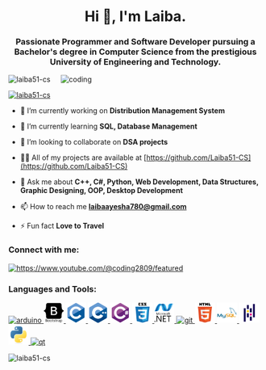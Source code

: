 <h1 align="center">Hi 👋, I'm Laiba.</h1>
<h3 align="center">Passionate Programmer and Software Developer pursuing a Bachelor's degree in Computer Science from the prestigious University of Engineering and Technology.</h3>
<img align="right" alt="coding" width="400" src ="https://www.canva.com/design/DAFjn0d_tDU/yHgnGnYdhCDg2hSkokmZOg/edit?analyticsCorrelationId=c3744740-470b-455d-a4b7-7abac96fd5d0">


<p align="left"> <img src="https://komarev.com/ghpvc/?username=laiba51-cs&label=Profile%20views&color=0e75b6&style=flat" alt="laiba51-cs" /> </p>

<p align="left"> <a href="https://github.com/ryo-ma/github-profile-trophy"><img src="https://github-profile-trophy.vercel.app/?username=laiba51-cs" alt="laiba51-cs" /></a> </p>

- 🔭 I’m currently working on **Distribution Management System**

- 🌱 I’m currently learning **SQL, Database Management**

- 👯 I’m looking to collaborate on **DSA projects**

- 👨‍💻 All of my projects are available at [https://github.com/Laiba51-CS](https://github.com/Laiba51-CS)

- 💬 Ask me about **C++, C#, Python, Web Development, Data Structures, Graphic Designing, OOP, Desktop Development**

- 📫 How to reach me **laibaayesha780@gmail.com**

- ⚡ Fun fact **Love to Travel**

<h3 align="left">Connect with me:</h3>
<p align="left">
<a href="https://www.youtube.com/@coding2809/featured" target="blank"><img align="center"
src="https://raw.githubusercontent.com/rahuldkjain/github-profile-readme-generator/master/src/images/icons/Social/youtube.svg" alt="https://www.youtube.com/@coding2809/featured" height="30" width="40" /></a>
<p align="left">


<h3 align="left">Languages and Tools:</h3>
<p align="left"> <a href="https://www.arduino.cc/" target="_blank" rel="noreferrer"> <img src="https://cdn.worldvectorlogo.com/logos/arduino-1.svg" alt="arduino" width="40" height="40"/> </a> <a href="https://getbootstrap.com" target="_blank" rel="noreferrer"> <img src="https://raw.githubusercontent.com/devicons/devicon/master/icons/bootstrap/bootstrap-plain-wordmark.svg" alt="bootstrap" width="40" height="40"/> </a> <a href="https://www.cprogramming.com/" target="_blank" rel="noreferrer"> <img src="https://raw.githubusercontent.com/devicons/devicon/master/icons/c/c-original.svg" alt="c" width="40" height="40"/> </a> <a href="https://www.w3schools.com/cpp/" target="_blank" rel="noreferrer"> <img src="https://raw.githubusercontent.com/devicons/devicon/master/icons/cplusplus/cplusplus-original.svg" alt="cplusplus" width="40" height="40"/> </a> <a href="https://www.w3schools.com/cs/" target="_blank" rel="noreferrer"> <img src="https://raw.githubusercontent.com/devicons/devicon/master/icons/csharp/csharp-original.svg" alt="csharp" width="40" height="40"/> </a> <a href="https://www.w3schools.com/css/" target="_blank" rel="noreferrer"> <img src="https://raw.githubusercontent.com/devicons/devicon/master/icons/css3/css3-original-wordmark.svg" alt="css3" width="40" height="40"/> </a> <a href="https://dotnet.microsoft.com/" target="_blank" rel="noreferrer"> <img src="https://raw.githubusercontent.com/devicons/devicon/master/icons/dot-net/dot-net-original-wordmark.svg" alt="dotnet" width="40" height="40"/> </a> <a href="https://git-scm.com/" target="_blank" rel="noreferrer"> <img src="https://www.vectorlogo.zone/logos/git-scm/git-scm-icon.svg" alt="git" width="40" height="40"/> </a> <a href="https://www.w3.org/html/" target="_blank" rel="noreferrer"> <img src="https://raw.githubusercontent.com/devicons/devicon/master/icons/html5/html5-original-wordmark.svg" alt="html5" width="40" height="40"/> </a>  <a href="https://www.mysql.com/" target="_blank" rel="noreferrer"> <img src="https://raw.githubusercontent.com/devicons/devicon/master/icons/mysql/mysql-original-wordmark.svg" alt="mysql" width="40" height="40"/> </a> <a href="https://pandas.pydata.org/" target="_blank" rel="noreferrer"> <img src="https://raw.githubusercontent.com/devicons/devicon/2ae2a900d2f041da66e950e4d48052658d850630/icons/pandas/pandas-original.svg" alt="pandas" width="40" height="40"/> </a> <a href="https://www.python.org" target="_blank" rel="noreferrer"> <img src="https://raw.githubusercontent.com/devicons/devicon/master/icons/python/python-original.svg" alt="python" width="40" height="40"/> </a> <a href="https://www.qt.io/" target="_blank" rel="noreferrer"> <img src="https://upload.wikimedia.org/wikipedia/commons/0/0b/Qt_logo_2016.svg" alt="qt" width="40" height="40"/> </a> </p>

<p><img align="center" src="https://github-readme-streak-stats.herokuapp.com/?user=laiba51-cs&" alt="laiba51-cs" /></p>


